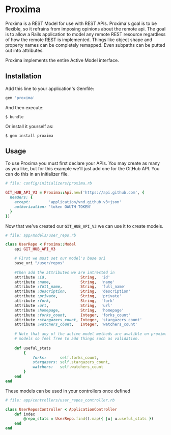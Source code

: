# Proxima

Proxima is a REST Model for use with REST APIs. Proxima's goal is to be
flexible, so it refrains from imposing opinions about the remote api. The goal
is to allow a Rails application to model any remote REST resource regardless of
how the remote REST is implemented. Things like object shape and property names
can be completely remapped. Even subpaths can be putted out into attributes.

Proxima implements the entire Active Model interface.

## Installation

Add this line to your application's Gemfile:

```ruby
gem 'proxima'
```

And then execute:

    $ bundle

Or install it yourself as:

    $ gem install proxima

## Usage

To use Proxima you must first declare your APIs. You may create as many as you like, but for this example we'll just add one for the GitHub API. You can do this in an initializer file.

```ruby
# file: config/initializers/proxima.rb

GIT_HUB_API_V3 = Proxima::Api.new('https://api.github.com', {
  headers: {
    accept:        'application/vnd.github.v3+json'
    authorization: 'token OAUTH-TOKEN'
  }
})
```

Now that we've created our `GIT_HUB_API_V3` we can use it to create models.

```ruby
# file: app/models/user_repo.rb

class UserRepo < Proxima::Model
    api GIT_HUB_API_V3

    # First we must set our model's base uri
    base_uri "/user/repos"
    
    #then add the attributes we are intrested in
    attribute :id,               String,  'id'
    attribute :name,             String,  'name'
    attribute :full_name,        String,  'full_name'
    attribute :description,      String,  'description'
    attribute :private,          String,  'private'
    attribute :fork,             String,  'fork'
    attribute :url,              String,  'url'
    attribute :homepage,         String,  'homepage'
    attribute :forks_count,      Integer, 'forks_count'
    attribute :stargazers_count, Integer, 'stargazers_count'
    attribute :watchers_count,   Integer, 'watchers_count'
    
    # Note that any of the active model methods are avalible on proxima
    # models so feel free to add things such as validation.
    
    def useful_stats
        {
            forks:      self.forks_count,
            stargazers: self.stargazers_count,
            watchers:   self.watchers_count
        }
    end
end
```

These models can be used in your controllers once defined
```ruby
# file: app/controllers/user_repos_controller.rb

class UserReposController < ApplicationController
    def index
        @repo_stats = UserRepo.find().map({ |u| u.useful_stats })
    end
end
```
